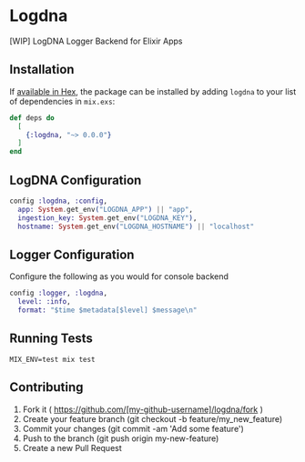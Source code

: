 # Logdna

[WIP] LogDNA Logger Backend for Elixir Apps

## Installation

If [available in Hex](https://hex.pm/docs/publish), the package can be installed
by adding `logdna` to your list of dependencies in `mix.exs`:

```elixir
def deps do
  [
    {:logdna, "~> 0.0.0"}
  ]
end
```

## LogDNA Configuration

```elixir
config :logdna, :config,
  app: System.get_env("LOGDNA_APP") || "app",
  ingestion_key: System.get_env("LOGDNA_KEY"),
  hostname: System.get_env("LOGDNA_HOSTNAME") || "localhost"
```

## Logger Configuration

Configure the following as you would for console backend

```elixir
config :logger, :logdna,
  level: :info,
  format: "$time $metadata[$level] $message\n"
```

## Running Tests

`MIX_ENV=test mix test`

## Contributing

1. Fork it ( https://github.com/[my-github-username]/logdna/fork )
2. Create your feature branch (git checkout -b feature/my_new_feature)
3. Commit your changes (git commit -am 'Add some feature')
4. Push to the branch (git push origin my-new-feature)
5. Create a new Pull Request